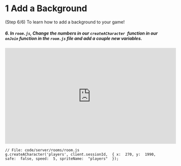 # 1 Add a Background
 (Step 6/6) To learn how to add a background to your game!

##### 6. In `room.js`, Change the numbers in our `createACharacter `function in our `onJoin` function in the `room.js` file and add a couple new variables.

<iframe width="560" height="315" src="https://www.youtube.com/embed/RudU-cO2vvU" frameborder="0" allow="accelerometer; autoplay; clipboard-write; encrypted-media; gyroscope; picture-in-picture" allowfullscreen></iframe><br>

```
// File: code/server/rooms/room.js
g.createACharacter('players', client.sessionId,  { x:  270, y:  1990, safe:  false, speed:  5, spriteName:  "players"  });
```